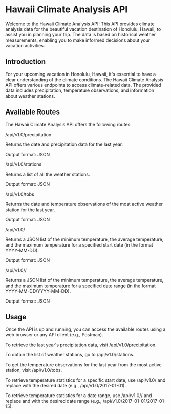 # Hawaii Climate Analysis API

Welcome to the Hawaii Climate Analysis API! This API provides climate analysis data for the beautiful vacation destination of Honolulu, Hawaii, to assist you in planning your trip. The data is based on historical weather measurements, enabling you to make informed decisions about your vacation activities.

## Introduction

For your upcoming vacation in Honolulu, Hawaii, it's essential to have a clear understanding of the climate conditions. The Hawaii Climate Analysis API offers various endpoints to access climate-related data. The provided data includes precipitation, temperature observations, and information about weather stations.

## Available Routes

The Hawaii Climate Analysis API offers the following routes:

/api/v1.0/precipitation

Returns the date and precipitation data for the last year.

Output format: JSON

/api/v1.0/stations

Returns a list of all the weather stations.

Output format: JSON

/api/v1.0/tobs

Returns the date and temperature observations of the most active weather station for the last year.

Output format: JSON

/api/v1.0/<start>

Returns a JSON list of the minimum temperature, the average temperature, and the maximum temperature for a specified start date (in the format YYYY-MM-DD).

Output format: JSON

/api/v1.0/<start>/<end>

Returns a JSON list of the minimum temperature, the average temperature, and the maximum temperature for a specified date range (in the format YYYY-MM-DD/YYYY-MM-DD).

Output format: JSON

## Usage
Once the API is up and running, you can access the available routes using a web browser or any API client (e.g., Postman).

To retrieve the last year's precipitation data, visit /api/v1.0/precipitation.

To obtain the list of weather stations, go to /api/v1.0/stations.

To get the temperature observations for the last year from the most active station, visit /api/v1.0/tobs.

To retrieve temperature statistics for a specific start date, use /api/v1.0/<start> and replace <start> with the desired date (e.g., /api/v1.0/2017-01-01).

To retrieve temperature statistics for a date range, use /api/v1.0/<start>/<end> and replace <start> and <end> with the desired date range (e.g., /api/v1.0/2017-01-01/2017-01-15).
## 
